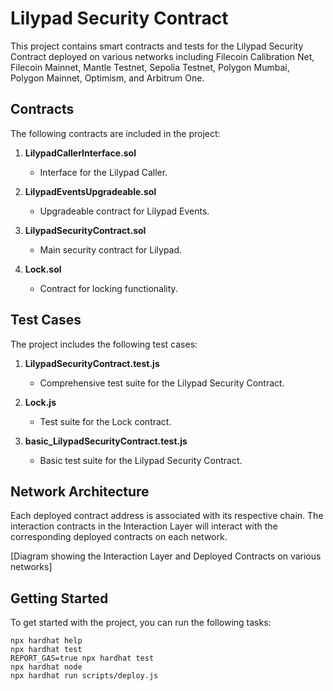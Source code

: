 # Lilypad Security Contract

This project contains smart contracts and tests for the Lilypad Security Contract deployed on various networks including Filecoin Calibration Net, Filecoin Mainnet, Mantle Testnet, Sepolia Testnet, Polygon Mumbai, Polygon Mainnet, Optimism, and Arbitrum One.

## Contracts

The following contracts are included in the project:

1. **LilypadCallerInterface.sol**
   - Interface for the Lilypad Caller.

2. **LilypadEventsUpgradeable.sol**
   - Upgradeable contract for Lilypad Events.

3. **LilypadSecurityContract.sol**
   - Main security contract for Lilypad.

4. **Lock.sol**
   - Contract for locking functionality.

## Test Cases

The project includes the following test cases:

1. **LilypadSecurityContract.test.js**
   - Comprehensive test suite for the Lilypad Security Contract.

2. **Lock.js**
   - Test suite for the Lock contract.

3. **basic_LilypadSecurityContract.test.js**
   - Basic test suite for the Lilypad Security Contract.

## Network Architecture

Each deployed contract address is associated with its respective chain. The interaction contracts in the Interaction Layer will interact with the corresponding deployed contracts on each network.

[Diagram showing the Interaction Layer and Deployed Contracts on various networks]

## Getting Started


To get started with the project, you can run the following tasks:

```shell
npx hardhat help
npx hardhat test
REPORT_GAS=true npx hardhat test
npx hardhat node
npx hardhat run scripts/deploy.js

